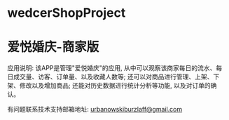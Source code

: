 # wedcerShopProject
# 爱悦婚庆-商家版

应用说明: 该APP是管理"爱悦婚庆"的应用, 从中可以观察该商家每日的流水、每日成交量、访客、订单量、以及收藏人数等; 还可以对商品进行管理、上架、下架、修改以及增加商品; 还能对历史数据进行统计分析等功能, 以及对订单的确认。

有问题联系技术支持邮箱地址: urbanowskiburzlaff@gmail.com
